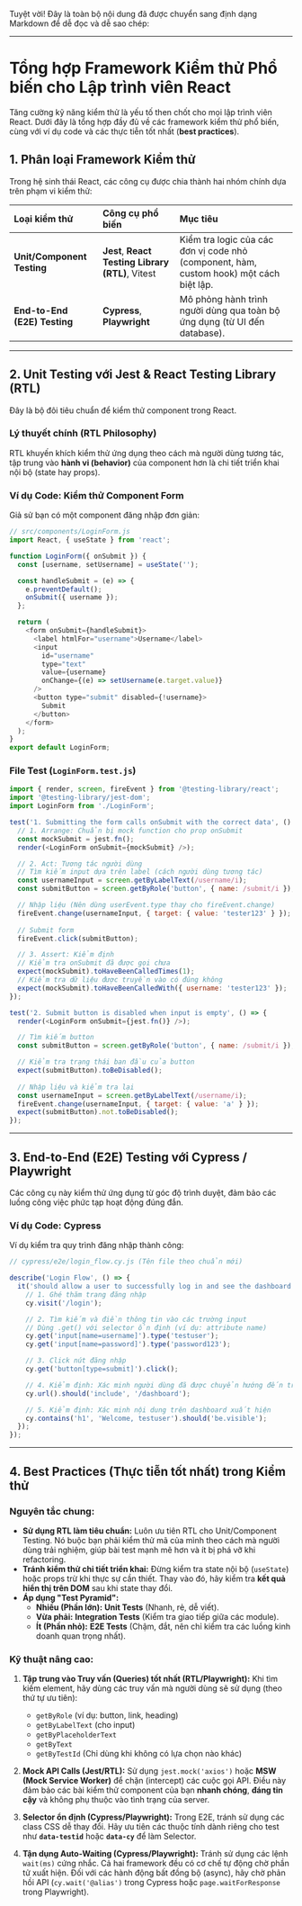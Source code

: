 Tuyệt vời\! Đây là toàn bộ nội dung đã được chuyển sang định dạng Markdown để dễ đọc và dễ sao chép:

-----

# Tổng hợp Framework Kiểm thử Phổ biến cho Lập trình viên React

Tăng cường kỹ năng kiểm thử là yếu tố then chốt cho mọi lập trình viên React. Dưới đây là tổng hợp đầy đủ về các framework kiểm thử phổ biến, cùng với ví dụ code và các thực tiễn tốt nhất (**best practices**).

## 1\. Phân loại Framework Kiểm thử

Trong hệ sinh thái React, các công cụ được chia thành hai nhóm chính dựa trên phạm vi kiểm thử:

| Loại kiểm thử | Công cụ phổ biến | Mục tiêu |
| :--- | :--- | :--- |
| **Unit/Component Testing** | **Jest**, **React Testing Library (RTL)**, Vitest | Kiểm tra logic của các đơn vị code nhỏ (component, hàm, custom hook) một cách biệt lập. |
| **End-to-End (E2E) Testing** | **Cypress**, **Playwright** | Mô phỏng hành trình người dùng qua toàn bộ ứng dụng (từ UI đến database). |

-----

## 2\. Unit Testing với Jest & React Testing Library (RTL)

Đây là bộ đôi tiêu chuẩn để kiểm thử component trong React.

### Lý thuyết chính (RTL Philosophy)

RTL khuyến khích kiểm thử ứng dụng theo cách mà người dùng tương tác, tập trung vào **hành vi (behavior)** của component hơn là chi tiết triển khai nội bộ (state hay props).

### Ví dụ Code: Kiểm thử Component Form

Giả sử bạn có một component đăng nhập đơn giản:

```javascript
// src/components/LoginForm.js
import React, { useState } from 'react';

function LoginForm({ onSubmit }) {
  const [username, setUsername] = useState('');

  const handleSubmit = (e) => {
    e.preventDefault();
    onSubmit({ username });
  };

  return (
    <form onSubmit={handleSubmit}>
      <label htmlFor="username">Username</label>
      <input
        id="username"
        type="text"
        value={username}
        onChange={(e) => setUsername(e.target.value)}
      />
      <button type="submit" disabled={!username}>
        Submit
      </button>
    </form>
  );
}
export default LoginForm;
```

### File Test (`LoginForm.test.js`)

```javascript
import { render, screen, fireEvent } from '@testing-library/react';
import '@testing-library/jest-dom';
import LoginForm from './LoginForm';

test('1. Submitting the form calls onSubmit with the correct data', () => {
  // 1. Arrange: Chuẩn bị mock function cho prop onSubmit
  const mockSubmit = jest.fn();
  render(<LoginForm onSubmit={mockSubmit} />);

  // 2. Act: Tương tác người dùng
  // Tìm kiếm input dựa trên label (cách người dùng tương tác)
  const usernameInput = screen.getByLabelText(/username/i);
  const submitButton = screen.getByRole('button', { name: /submit/i });

  // Nhập liệu (Nên dùng userEvent.type thay cho fireEvent.change)
  fireEvent.change(usernameInput, { target: { value: 'tester123' } });
  
  // Submit form
  fireEvent.click(submitButton);

  // 3. Assert: Kiểm định
  // Kiểm tra onSubmit đã được gọi chưa
  expect(mockSubmit).toHaveBeenCalledTimes(1);
  // Kiểm tra dữ liệu được truyền vào có đúng không
  expect(mockSubmit).toHaveBeenCalledWith({ username: 'tester123' });
});

test('2. Submit button is disabled when input is empty', () => {
  render(<LoginForm onSubmit={jest.fn()} />);

  // Tìm kiếm button
  const submitButton = screen.getByRole('button', { name: /submit/i });

  // Kiểm tra trạng thái ban đầu của button
  expect(submitButton).toBeDisabled();
  
  // Nhập liệu và kiểm tra lại
  const usernameInput = screen.getByLabelText(/username/i);
  fireEvent.change(usernameInput, { target: { value: 'a' } });
  expect(submitButton).not.toBeDisabled();
});
```

-----

## 3\. End-to-End (E2E) Testing với Cypress / Playwright

Các công cụ này kiểm thử ứng dụng từ góc độ trình duyệt, đảm bảo các luồng công việc phức tạp hoạt động đúng đắn.

### Ví dụ Code: Cypress

Ví dụ kiểm tra quy trình đăng nhập thành công:

```javascript
// cypress/e2e/login_flow.cy.js (Tên file theo chuẩn mới)

describe('Login Flow', () => {
  it('should allow a user to successfully log in and see the dashboard', () => {
    // 1. Ghé thăm trang đăng nhập
    cy.visit('/login'); 

    // 2. Tìm kiếm và điền thông tin vào các trường input
    // Dùng .get() với selector ổn định (ví dụ: attribute name)
    cy.get('input[name=username]').type('testuser'); 
    cy.get('input[name=password]').type('password123');

    // 3. Click nút đăng nhập
    cy.get('button[type=submit]').click();

    // 4. Kiểm định: Xác minh người dùng đã được chuyển hướng đến trang dashboard
    cy.url().should('include', '/dashboard');

    // 5. Kiểm định: Xác minh nội dung trên dashboard xuất hiện
    cy.contains('h1', 'Welcome, testuser').should('be.visible');
  });
});
```

-----

## 4\. Best Practices (Thực tiễn tốt nhất) trong Kiểm thử

### Nguyên tắc chung:

  * **Sử dụng RTL làm tiêu chuẩn:** Luôn ưu tiên RTL cho Unit/Component Testing. Nó buộc bạn phải kiểm thử mã của mình theo cách mà người dùng trải nghiệm, giúp bài test mạnh mẽ hơn và ít bị phá vỡ khi refactoring.
  * **Tránh kiểm thử chi tiết triển khai:** Đừng kiểm tra state nội bộ (`useState`) hoặc props trừ khi thực sự cần thiết. Thay vào đó, hãy kiểm tra **kết quả hiển thị trên DOM** sau khi state thay đổi.
  * **Áp dụng "Test Pyramid":**
      * **Nhiều (Phần lớn):** **Unit Tests** (Nhanh, rẻ, dễ viết).
      * **Vừa phải:** **Integration Tests** (Kiểm tra giao tiếp giữa các module).
      * **Ít (Phần nhỏ):** **E2E Tests** (Chậm, đắt, nên chỉ kiểm tra các luồng kinh doanh quan trọng nhất).

### Kỹ thuật nâng cao:

1.  **Tập trung vào Truy vấn (Queries) tốt nhất (RTL/Playwright):**
    Khi tìm kiếm element, hãy dùng các truy vấn mà người dùng sẽ sử dụng (theo thứ tự ưu tiên):

      * `getByRole` (ví dụ: button, link, heading)
      * `getByLabelText` (cho input)
      * `getByPlaceholderText`
      * `getByText`
      * `getByTestId` (Chỉ dùng khi không có lựa chọn nào khác)

2.  **Mock API Calls (Jest/RTL):**
    Sử dụng `jest.mock('axios')` hoặc **MSW (Mock Service Worker)** để chặn (intercept) các cuộc gọi API. Điều này đảm bảo các bài kiểm thử component của bạn **nhanh chóng**, **đáng tin cậy** và không phụ thuộc vào tình trạng của server.

3.  **Selector ổn định (Cypress/Playwright):**
    Trong E2E, tránh sử dụng các class CSS dễ thay đổi. Hãy ưu tiên các thuộc tính dành riêng cho test như **`data-testid`** hoặc **`data-cy`** để làm Selector.

4.  **Tận dụng Auto-Waiting (Cypress/Playwright):**
    Tránh sử dụng các lệnh `wait(ms)` cứng nhắc. Cả hai framework đều có cơ chế tự động chờ phần tử xuất hiện. Đối với các hành động bất đồng bộ (async), hãy chờ phản hồi API (`cy.wait('@alias')` trong Cypress hoặc `page.waitForResponse` trong Playwright).